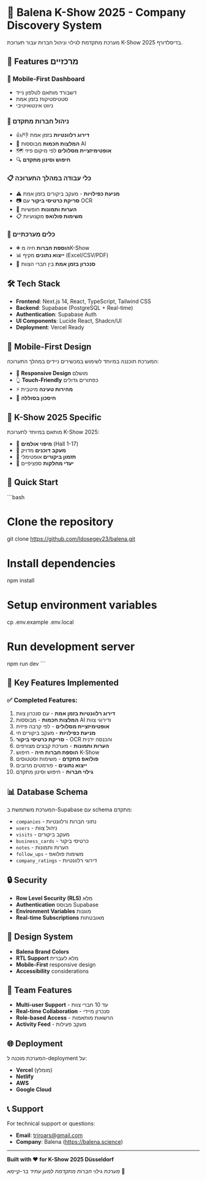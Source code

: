 # 🎯 Balena K-Show 2025 - Company Discovery System

מערכת מתקדמת לגילוי וניהול חברות עבור תערוכת K-Show 2025 בדיסלדורף.

## 🚀 Features מרכזיים

### 📱 **Mobile-First Dashboard**
- דשבורד מותאם לטלפון נייד
- סטטיסטיקות בזמן אמת
- ניווט אינטואיטיבי

### 🎯 **ניהול חברות מתקדם**
- 👍/👎 **דירוג רלוונטיות** בזמן אמת
- 🧠 **המלצות חכמות** מבוססות AI
- 🗺️ **אופטימיזציית מסלולים** לפי מיקום פיזי
- 🔍 **חיפוש וסינון מתקדם**

### 📋 **כלי עבודה במהלך התערוכה**
- ⚠️ **מניעת כפילויות** - מעקב ביקורים בזמן אמת
- 📷 **סריקת כרטיסי ביקור** עם OCR
- 📝 **הערות ותמונות** חופשיות
- 📋 **משימות פולואפ** מקצועיות

### 🔧 **כלים מערכתיים**
- ➕ **הוספת חברות** חיה מK-Show
- 📊 **ייצוא נתונים** מקיף (Excel/CSV/PDF)
- 🔄 **סנכרון בזמן אמת** בין חברי הצוות

## 🛠️ Tech Stack

- **Frontend**: Next.js 14, React, TypeScript, Tailwind CSS
- **Backend**: Supabase (PostgreSQL + Real-time)
- **Authentication**: Supabase Auth
- **UI Components**: Lucide React, Shadcn/UI
- **Deployment**: Vercel Ready

## 📱 Mobile-First Design

המערכת תוכננה במיוחד לשימוש במכשירים ניידים במהלך התערוכה:
- 📱 **Responsive Design** מושלם
- 👆 **Touch-Friendly** כפתורים גדולים
- ⚡ **מהירות טעינה** מיטבית
- 🔋 **חיסכון בסוללה**

## 🎯 K-Show 2025 Specific

מותאם במיוחד לתערוכת K-Show 2025:
- 📍 **מיפוי אולמים** (Hall 1-17)
- 🏢 **מעקב דוכנים** מדויק
- 📅 **תזמון ביקורים** אופטימלי
- 🎯 **יעדי מחלקות** ספציפיים

## 🚀 Quick Start

\`\`\`bash
# Clone the repository
git clone https://github.com/Idosegev23/balena.git

# Install dependencies
npm install

# Setup environment variables
cp .env.example .env.local

# Run development server
npm run dev
\`\`\`

## 🌟 Key Features Implemented

### ✅ **Completed Features:**
1. **דירוג רלוונטיות בזמן אמת** - עם סנכרון צוות
2. **המלצות חכמות** - מבוססות AI ודירוגי צוות
3. **אופטימיזציית מסלולים** - לפי קרבה פיזית
4. **מניעת כפילויות** - מעקב ביקורים חי
5. **סריקת כרטיסי ביקור** - OCR והכנסה ידנית
6. **הערות ותמונות** - מערכת קבצים מצורפים
7. **הוספת חברות חיה** - חיפוש K-Show
8. **פולואפ מתקדם** - משימות וסטטוסים
9. **ייצוא נתונים** - פורמטים מרובים
10. **גילוי חברות** - חיפוש וסינון מתקדם

## 📊 Database Schema

המערכת משתמשת ב-Supabase עם schema מתקדם:
- `companies` - נתוני חברות ורלוונטיות
- `users` - ניהול צוות
- `visits` - מעקב ביקורים
- `business_cards` - כרטיסי ביקור
- `notes` - הערות ותמונות
- `follow_ups` - משימות פולואפ
- `company_ratings` - דירוגי רלוונטיות

## 🔒 Security

- **Row Level Security (RLS)** מלא
- **Authentication** מבוסס Supabase
- **Environment Variables** מוגנות
- **Real-time Subscriptions** מאובטחות

## 🎨 Design System

- **Balena Brand Colors**
- **RTL Support** מלא לעברית
- **Mobile-First** responsive design
- **Accessibility** considerations

## 👥 Team Features

- **Multi-user Support** - עד 10 חברי צוות
- **Real-time Collaboration** - סנכרון מיידי
- **Role-based Access** - הרשאות מותאמות
- **Activity Feed** - מעקב פעילות

## 🌐 Deployment

המערכת מוכנה ל-deployment על:
- **Vercel** (מומלץ)
- **Netlify**
- **AWS**
- **Google Cloud**

## 📞 Support

For technical support or questions:
- **Email**: triroars@gmail.com
- **Company**: Balena (https://balena.science)

---

**Built with ❤️ for K-Show 2025 Düsseldorf**

*מערכת גילוי חברות מתקדמת למען עתיד בר-קיימא* 🌱